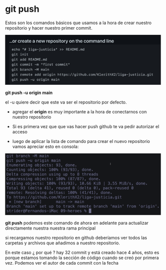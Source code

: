 # git push

Estos son los comandos básicos que usamos a la hora de crear nuestro
repositorio y hacer nuestro primer commit.

![origin](/images/create-newrepo.png)

**git push -u origin main**

el -u quiere decir que este va ser el repositorio por defecto.

- agregar el **origin** es muy importante a la hora de conectarnos con nuestro repositorio

- Si es primera vez que que vas hacer push github te va pedir autorizar
  el acceso

- luego de aplicar la lista de comando para crear el nuevo repositorio vamos apreciar esto en consola:

![push](/images/comandos-push.png)

**git push** podemos este comando de ahora en adelante para actualizar directamente nuestra nuestra rama principal

si recargamos nuestro repositorio en github deberíamos ver todos
las carpetas y archivos que añadimos a nuestro repositorio.

En este caso ¿ por qué ? hay 32 commit y está creado hace 4 años, esto es porque estamos tomando la sección de código cuando se creó por primera vez. Podemos ver el autor de cada commit con la fecha
